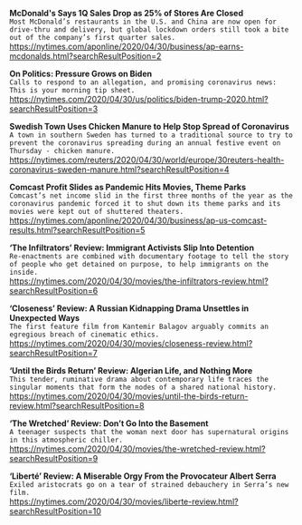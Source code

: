 **McDonald's Says 1Q Sales Drop as 25% of Stores Are Closed**\
`Most McDonald’s restaurants in the U.S. and China are now open for drive-thru and delivery, but global lockdown orders still took a bite out of the company’s first quarter sales.`\
https://nytimes.com/aponline/2020/04/30/business/ap-earns-mcdonalds.html?searchResultPosition=2

**On Politics: Pressure Grows on Biden**\
`Calls to respond to an allegation, and promising coronavirus news: This is your morning tip sheet.`\
https://nytimes.com/2020/04/30/us/politics/biden-trump-2020.html?searchResultPosition=3

**Swedish Town Uses Chicken Manure to Help Stop Spread of Coronavirus**\
`A town in southern Sweden has turned to a traditional source to try to prevent the coronavirus spreading during an annual festive event on Thursday - chicken manure.`\
https://nytimes.com/reuters/2020/04/30/world/europe/30reuters-health-coronavirus-sweden-manure.html?searchResultPosition=4

**Comcast Profit Slides as Pandemic Hits Movies, Theme Parks**\
`Comcast’s net income slid in the first three months of the year as the coronavirus pandemic forced it to shut down its theme parks and its movies were kept out of shuttered theaters.`\
https://nytimes.com/aponline/2020/04/30/business/ap-us-comcast-results.html?searchResultPosition=5

**‘The Infiltrators’ Review: Immigrant Activists Slip Into Detention**\
`Re-enactments are combined with documentary footage to tell the story of people who get detained on purpose, to help immigrants on the inside.`\
https://nytimes.com/2020/04/30/movies/the-infiltrators-review.html?searchResultPosition=6

**‘Closeness’ Review: A Russian Kidnapping Drama Unsettles in Unexpected Ways**\
`The first feature film from Kantemir Balagov arguably commits an egregious breach of cinematic ethics.`\
https://nytimes.com/2020/04/30/movies/closeness-review.html?searchResultPosition=7

**‘Until the Birds Return’ Review: Algerian Life, and Nothing More**\
`This tender, ruminative drama about contemporary life traces the singular moments that form the nodes of a shared national history.`\
https://nytimes.com/2020/04/30/movies/until-the-birds-return-review.html?searchResultPosition=8

**‘The Wretched’ Review: Don’t Go Into the Basement**\
`A teenager suspects that the woman next door has supernatural origins in this atmospheric chiller.`\
https://nytimes.com/2020/04/30/movies/the-wretched-review.html?searchResultPosition=9

**‘Liberté’ Review: A Miserable Orgy From the Provocateur Albert Serra**\
`Exiled aristocrats go on a tear of strained debauchery in Serra’s new film.`\
https://nytimes.com/2020/04/30/movies/liberte-review.html?searchResultPosition=10

